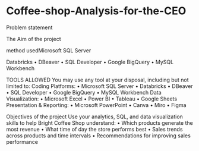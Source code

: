 # Coffee-shop-Analysis-for-the-CEO

Problem statement 



The Aim of the project

method usedMicrosoft SQL Server

Databricks
•
DBeaver
•
SQL Developer
•
Google BigQuery
•
MySQL Workbench

TOOLS ALLOWED
You may use any tool at your disposal, including but not limited to:
Coding Platforms:
•
Microsoft SQL Server
•
Databricks
•
DBeaver
•
SQL Developer
•
Google BigQuery
•
MySQL Workbench
Data Visualization:
•
Microsoft Excel
•
Power BI
•
Tableau
•
Google Sheets
Presentation & Reporting:
•
Microsoft PowerPoint
•
Canva
•
Miro
•
Figma



Objectives of the project
Use your analytics, SQL, and data visualization skills to help Bright Coffee Shop understand:
•
Which products generate the most revenue
•
What time of day the store performs best
•
Sales trends across products and time intervals
•
Recommendations for improving sales performance


